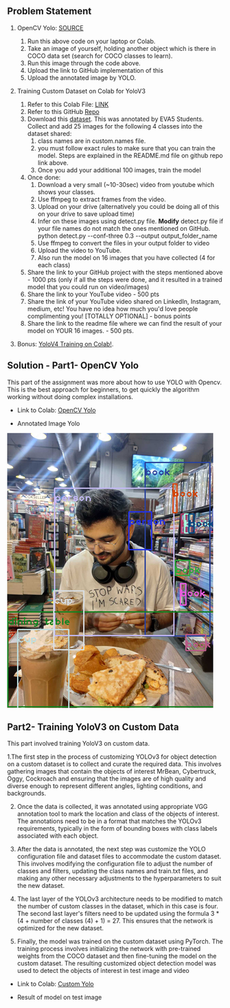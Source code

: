## Problem Statement

1. OpenCV Yolo: [SOURCE](https://pysource.com/2019/06/27/yolo-object-detection-using-opencv-with-python/)  
    1. Run this above code on your laptop or Colab.  
    2. Take an image of yourself, holding another object which is there in COCO data set (search for COCO classes to learn).  
    3. Run this image through the code above.  
    4. Upload the link to GitHub implementation of this  
    5. Upload the annotated image by YOLO. 
    
2. Training Custom Dataset on Colab for YoloV3  
    1. Refer to this Colab File: [LINK](https://colab.research.google.com/drive/1LbKkQf4hbIuiUHunLlvY-cc0d_sNcAgS)
    2. Refer to this GitHub [Repo](https://github.com/theschoolofai/YoloV3)
    3. Download this [dataset](https://drive.google.com/file/d/1sVSAJgmOhZk6UG7EzmlRjXfkzPxmpmLy/view?usp=sharing). This was annotated by EVA5 Students. Collect and add 25 images for the following 4 classes into the dataset shared:  
        1. class names are in custom.names file.   
        2. you must follow exact rules to make sure that you can train the model. Steps are explained in the README.md file on github repo link above.  
        3. Once you add your additional 100 images, train the model  
    4. Once done:  
        1. Download a very small (~10-30sec) video from youtube which shows your classes. 
        2. Use ffmpeg to extract frames from the video.  
        3. Upload on your drive (alternatively you could be doing all of this on your drive to save upload time)
        4. Infer on these images using detect.py file. **Modify** detect.py file if your file names do not match the ones mentioned on GitHub.  
        python detect.py --conf-three 0.3 --output output_folder_name
        5. Use  ffmpeg  to convert the files in your output folder to video
        6. Upload the video to YouTube. 
        7. Also run the model on 16 images that you have collected (4 for each class)  
    5. Share the link to your GitHub project with the steps mentioned above - 1000 pts (only if all the steps were done, and it resulted in a trained model that you could run on video/images)  
    6. Share the link to your YouTube video - 500 pts  
    7. Share the link of your YouTube video shared on LinkedIn, Instagram, medium, etc! You have no idea how much you'd love people complimenting you! [TOTALLY OPTIONAL] - bonus points  
    8. Share the link to the readme file where we can find the result of your model on YOUR 16 images. - 500 pts. 

3. Bonus: [YoloV4 Training on Colab!](https://colab.research.google.com/drive/1b08y_nUYv5UtDY211NFfINY7Hy_pgZDt#scrollTo=1YW7jPF1BOAw). 


## Solution - Part1- OpenCV Yolo
This part of the assignment was more about how to use YOLO with Opencv. This is the best approach for beginners, to get quickly the algorithm working without doing complex installations.

* Link to Colab: [OpenCV Yolo](https://github.com/ak112/TSAI-EVA8.0/blob/master/12_ObjectLocalisation/12_Session_OpenCV.ipynb)

* Annotated Image Yolo

![self](https://github.com/ak112/TSAI-EVA8.0/blob/master/12_ObjectLocalisation/images/self_image_annotated.png)


## Part2- Training YoloV3 on Custom Data
This part involved training YoloV3 on custom data.

1.The first step in the process of customizing YOLOv3 for object detection on a custom dataset is to collect and curate the required data. This involves gathering images that contain the objects of interest MrBean, Cybertruck, Oggy, Cockroach and ensuring that the images are of high quality and diverse enough to represent different angles, lighting conditions, and backgrounds.

2. Once the data is collected, it was annotated using appropriate VGG annotation tool to mark the location and class of the objects of interest. The annotations need to be in a format that matches the YOLOv3 requirements, typically in the form of bounding boxes with class labels associated with each object.

3. After the data is annotated, the next step was customize the YOLO configuration file and dataset files to accommodate the custom dataset. This involves modifying the configuration file to adjust the number of classes and filters, updating the class names and train.txt files, and making any other necessary adjustments to the hyperparameters to suit the new dataset.

4. The last layer of the YOLOv3 architecture needs to be modified to match the number of custom classes in the dataset, which in this case is four. The second last layer's filters need to be updated using the formula 3 * (4 + number of classes (4) + 1) = 27. This ensures that the network is optimized for the new dataset.

5. Finally, the model was trained on the custom dataset using PyTorch. The training process involves initializing the network with pre-trained weights from the COCO dataset and then fine-tuning the model on the custom dataset. The resulting customized object detection model was used to detect the objects of interest in test image and video

* Link to Colab: [Custom Yolo](https://github.com/ak112/TSAI-EVA8.0/blob/master/12_ObjectLocalisation/12_Session_Custom_YOLOV3.ipynb)

* Result of model on test image